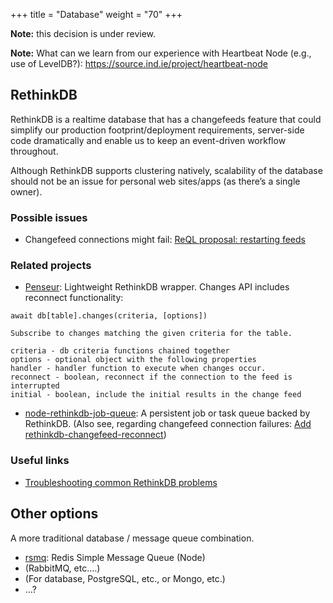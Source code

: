 +++
title = "Database"
weight = "70"
+++

**Note:** this decision is under review.

**Note:** What can we learn from our experience with Heartbeat Node (e.g., use of LevelDB?): https://source.ind.ie/project/heartbeat-node

## RethinkDB

RethinkDB is a realtime database that has a changefeeds feature that could simplify our production footprint/deployment requirements, server-side code dramatically and enable us to keep an event-driven workflow throughout.

Although RethinkDB supports clustering natively, scalability of the database should not be an issue for personal web sites/apps (as there’s a single owner).

### Possible issues

  * Changefeed connections might fail: [ReQL proposal: restarting feeds](https://github.com/rethinkdb/rethinkdb/issues/3471)

### Related projects

  * [Penseur](https://github.com/hueniverse/penseur): Lightweight RethinkDB wrapper. Changes API includes reconnect functionality:

```
await db[table].changes(criteria, [options])

Subscribe to changes matching the given criteria for the table.

criteria - db criteria functions chained together
options - optional object with the following properties
handler - handler function to execute when changes occur.
reconnect - boolean, reconnect if the connection to the feed is interrupted
initial - boolean, include the initial results in the change feed
```
  * [node-rethinkdb-job-queue](https://github.com/grantcarthew/node-rethinkdb-job-queue): A persistent job or task queue backed by RethinkDB. (Also see, regarding changefeed connection failures: [Add rethinkdb-changefeed-reconnect](https://github.com/grantcarthew/node-rethinkdb-job-queue/issues/77))


### Useful links

  * [Troubleshooting common RethinkDB problems](https://rethinkdb.com/docs/troubleshooting/)


## Other options

A more traditional database / message queue combination.

  * [rsmq](https://github.com/smrchy/rsmq): Redis Simple Message Queue (Node)
  * (RabbitMQ, etc.…)
  * (For database, PostgreSQL, etc., or Mongo, etc.)
  * …?
